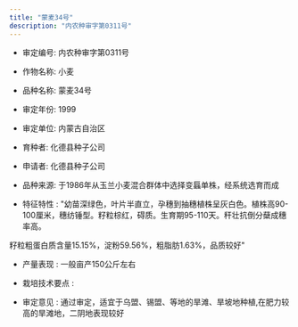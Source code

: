 ```yaml
---
title: "蒙麦34号"
description: "内农种审字第0311号"
---
```

* 审定编号:  内农种审字第0311号

*  作物名称:  小麦

*  品种名称:  蒙麦34号

*  审定年份:  1999

*  审定单位:  内蒙古自治区

* 育种者:  化德县种子公司

*  申请者:  化德县种子公司

*  品种来源:  于1986年从玉兰小麦混合群体中选择变螶单株，经系统选育而成


*  特征特性 : 
"幼苗深绿色，叶片半直立，孕穗到抽穗植株呈灰白色。植株高90-100厘米，穗纺锤型。籽粒棕红，碍质。生育期95-110天。秆壮抗倒分蘖成穗率高。
籽粒粗蛋白质含量15.15%，淀粉59.56%，粗脂肪1.63%，品质较好"

 
*  产量表现 : 
一般亩产150公斤左右


*  栽培技术要点 : 


*  审定意见 : 
通过审定，适宜于乌盟、锡盟、等地的旱滩、旱坡地种植,在肥力较高的旱滩地，二阴地表现较好

